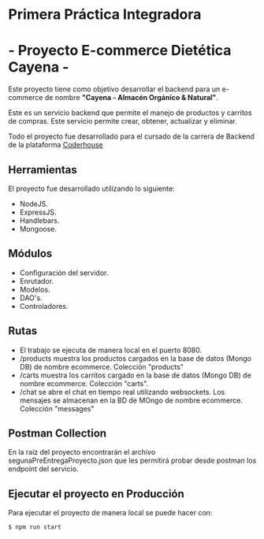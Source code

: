 # Primera Práctica Integradora
# - Proyecto E-commerce Dietética Cayena - 

Este proyecto tiene como objetivo desarrollar el backend para un e-commerce de nombre **"Cayena - Almacén Orgánico & Natural"**.

Este es un servicio backend que permite el manejo de productos y carritos de compras. Este servicio permite crear, obtener, actualizar y eliminar.

Todo el proyecto fue desarrollado para el cursado de la carrera de Backend de la plataforma [Coderhouse](https://plataforma.coderhouse.com/cursos)

## Herramientas

El proyecto fue desarrollado utilizando lo siguiente:

- NodeJS.
- ExpressJS.
- Handlebars.
- Mongoose.

## Módulos

- Configuración del servidor. 
- Enrutador.
- Modelos.
- DAO's.
- Controladores.

## Rutas

- El trabajo se ejecuta de manera local en el puerto 8080.
- /products muestra los productos cargados en la base de datos (Mongo DB) de nombre ecommerce. Colección "products"
- /carts muestra los carritos cargado en la base de datos (Mongo DB) de nombre ecommerce. Colección "carts".
- /chat se abre el chat en tiempo real utilizando websockets. Los mensajes se almacenan en la BD de MOngo de nombre ecommerce. Colección "messages"

## Postman Collection
En la raíz del proyecto encontrarán el archivo segunaPreEntregaProyecto.json que les permitirá probar desde postman los endpoint del servicio.

## Ejecutar el proyecto en Producción
Para ejecutar el proyecto de manera local se puede hacer con:

```
$ npm run start
```
